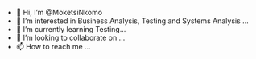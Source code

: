 - 👋 Hi, I’m @MoketsiNkomo
- 👀 I’m interested in Business Analysis, Testing and Systems Analysis ...
- 🌱 I’m currently learning Testing...
- 💞️ I’m looking to collaborate on ...
- 📫 How to reach me ...

<!---
MoketsiNkomo/MoketsiNkomo is a ✨ special ✨ repository because its `README.md` (this file) appears on your GitHub profile.
You can click the Preview link to take a look at your changes.
--->
